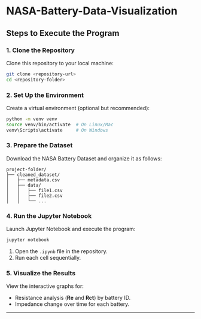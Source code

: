 # NASA-Battery-Data-Visualization

## Steps to Execute the Program

### 1. Clone the Repository
Clone this repository to your local machine:
```bash
git clone <repository-url>
cd <repository-folder>
```

### 2. Set Up the Environment
Create a virtual environment (optional but recommended):
```bash
python -m venv venv
source venv/bin/activate  # On Linux/Mac
venv\Scripts\activate     # On Windows
```


### 3. Prepare the Dataset
Download the NASA Battery Dataset and organize it as follows:
```
project-folder/
├── cleaned_dataset/
│   ├── metadata.csv
│   ├── data/
│   │   ├── file1.csv
│   │   ├── file2.csv
│   │   └── ...
```

### 4. Run the Jupyter Notebook
Launch Jupyter Notebook and execute the program:
```bash
jupyter notebook
```
1. Open the `.ipynb` file in the repository.
2. Run each cell sequentially.

### 5. Visualize the Results
View the interactive graphs for:
- Resistance analysis (**Re** and **Rct**) by battery ID.
- Impedance change over time for each battery.

---
